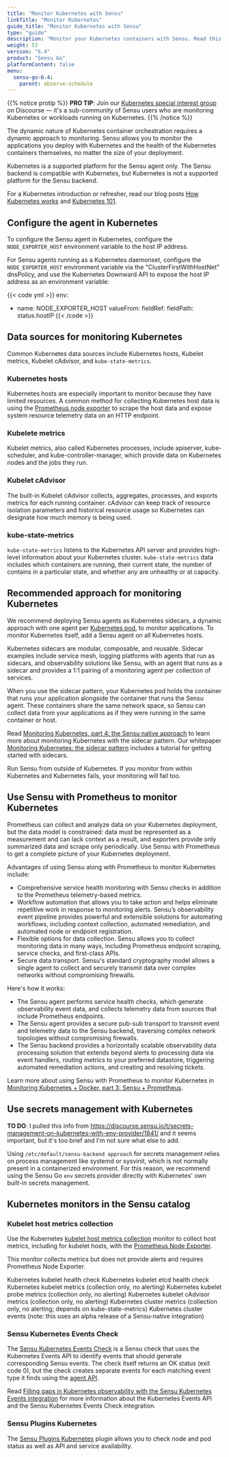 ```yaml
---
title: "Monitor Kubernetes with Sensu"
linkTitle: "Monitor Kubernetes"
guide_title: "Monitor Kubernetes with Sensu"
type: "guide"
description: "Monitor your Kubernetes containers with Sensu. Read this guide to learn how."
weight: 53
version: "6.4"
product: "Sensu Go"
platformContent: false
menu:
  sensu-go-6.4:
    parent: observe-schedule
---
```


{{% notice protip %}}
**PRO TIP**: Join our [Kubernetes special interest group](https://discourse.sensu.io/c/sensu-go/sig-kubernetes/33) on Discourse &mdash; it's a sub-community of Sensu users who are monitoring Kubernetes or workloads running on Kubernetes.
{{% /notice %}}

The dynamic nature of Kubernetes container orchestration requires a dynamic approach to monitoring.
Sensu allows you to monitor the applications you deploy with Kubernetes and the health of the Kubernetes containers themselves, no matter the size of your deployment.

Kubernetes is a supported platform for the Sensu agent only.
The Sensu backend is compatible with Kubernetes, but Kubernetes is not a supported platform for the Sensu backend.

For a Kubernetes introduction or refresher, read our blog posts [How Kubernetes works](https://sensu.io/blog/how-kubernetes-works) and [Kubernetes 101](https://sensu.io/blog/kubernetes-101).

## Configure the agent in Kubernetes

To configure the Sensu agent in Kubernetes, configure the `NODE_EXPORTER_HOST` environment variable to the host IP address.

For Sensu agents running as a Kubernetes daemonset, configure the `NODE_EXPORTER_HOST` environment variable via the "ClusterFirstWithHostNet" dnsPolicy, and use the Kubernetes Downward API to expose the host IP address as an environment variable:

{{< code yml >}}
env:
- name: NODE_EXPORTER_HOST
  valueFrom:
    fieldRef:
      fieldPath: status.hostIP
{{< /code >}}

## Data sources for monitoring Kubernetes

Common Kubernetes data sources include Kubernetes hosts, Kubelet metrics, Kubelet cAdvisor, and `kube-state-metrics`.

### Kubernetes hosts

Kubernetes hosts are especially important to monitor because they have limited resources.
A common method for collecting Kubernetes host data is using the [Prometheus node exporter][1] to scrape the host data and expose system resource telemetry data on an HTTP endpoint.

### Kubelete metrics

Kubelet metrics, also called Kubernetes processes, include apiserver, kube-scheduler, and kube-controller-manager, which provide data on Kubernetes nodes and the jobs they run.

### Kubelet cAdvisor

The built-in Kubelet cAdvisor collects, aggregates, processes, and exports metrics for each running container.
cAdvisor can keep track of resource isolation parameters and historical resource usage so Kubernetes can designate how much memory is being used.

### kube-state-metrics

`kube-state-metrics` listens to the Kubernetes API server and provides high-level information about your Kubernetes cluster.
`kube-state-metrics` data includes which containers are running, their current state, the number of contains in a particular state, and whether any are unhealthy or at capacity.

## Recommended approach for monitoring Kubernetes

We recommend deploying Sensu agents as Kubernetes sidecars, a dynamic approach with one agent per [Kubernetes pod][2], to monitor applications.
To monitor Kubernetes itself, add a Sensu agent on all Kubernetes hosts.

Kubernetes sidecars are modular, composable, and reusable.
Sidecar examples include service mesh, logging platforms with agents that run as sidecars, and observability solutions like Sensu, with an agent that runs as a sidecar and provides a 1:1 pairing of a monitoring agent per collection of services.

When you use the sidecar pattern, your Kubernetes pod holds the container that runs your application alongside the container that runs the Sensu agent.
These containers share the same network space, so Sensu can collect data from your applications as if they were running in the same container or host.

Read [Monitoring Kubernetes, part 4: the Sensu native approach][3] to learn more about monitoring Kubernetes with the sidecar pattern.
Our whitepaper [Monitoring Kubernetes: the sidecar pattern][4] includes a tutorial for getting started with sidecars.

Run Sensu from outside of Kubernetes.
If you monitor from within Kubernetes and Kubernetes fails, your monitoring will fail too.

## Use Sensu with Prometheus to monitor Kubernetes

Prometheus can collect and analyze data on your Kubernetes deployment, but the data model is constrained: data must be represented as a measurement and can lack context as a result, and exporters provide only summarized data and scrape only periodically.
Use Sensu with Prometheus to get a complete picture of your Kubernetes deployment.

Advantages of using Sensu along with Prometheus to monitor Kubernetes include:

- Comprehensive service health monitoring with Sensu checks in addition to the Prometheus telemetry-based metrics.
- Workflow automation that allows you to take action and helps eliminate repetitive work in response to monitoring alerts.
Sensu’s observability event pipeline provides powerful and extensible solutions for automating workflows, including context collection, automated remediation, and automated node or endpoint registration.
- Flexible options for data collection.
Sensu allows you to collect monitoring data in many ways, including Prometheus endpoint scraping, service checks, and first-class APIs.
- Secure data transport.
Sensu's standard cryptography model allows a single agent to collect and securely transmit data over complex networks without compromising firewalls.

Here's how it works:

- The Sensu agent performs service health checks, which generate observability event data, and collects telemetry data from sources that include Prometheus endpoints.
- The Sensu agent provides a secure pub-sub transport to transmit event and telemetry data to the Sensu backend, traversing complex network topologies without compromising firewalls.
- The Sensu backend provides a horizontally scalable observability data processing solution that extends beyond alerts to processing data via event handlers, routing metrics to your preferred datastore, triggering automated remediation actions, and creating and resolving tickets.

Learn more about using Sensu with Prometheus to monitor Kubernetes in [Monitoring Kubernetes + Docker, part 3: Sensu + Prometheus][5].

## Use secrets management with Kubernetes

**TO DO**: I pulled this info from https://discourse.sensu.io/t/secrets-management-on-kubernetes-with-env-provider/1841/ and it seems important, but it's too brief and I'm not sure what else to add.

Using `/etc/default/sensu-backend approach` for secrets management relies on process management like systemd or sysvinit, which is not normally present in a containerized environment.
For this reason, we recommend using the Sensu Go `env` secrets provider directly with Kubernetes' own built-in secrets management.

## Kubernetes monitors in the Sensu catalog

### Kubelet host metrics collection

Use the Kubernetes [kubelet host metrics collection][10] monitor to collect host metrics, including for kubelet hosts, with the [Prometheus Node Exporter][11].

This monitor collects metrics but does not provide alerts and requires Prometheus Node Exporter.

Kubernetes kubelet health check
Kubernetes kubelet etcd health check
Kubernetes kubelet metrics (collection only, no alerting)
Kubernetes kubelet probe metrics (collection only, no alerting)
Kubernetes kubelet cAdvisor metrics (collection only, no alerting)
Kubernetes cluster metrics (collection only, no alerting; depends on kube-state-metrics)
Kubernetes cluster events (note: this uses an alpha release of a Sensu-native integration)

### Sensu Kubernetes Events Check

The [Sensu Kubernetes Events Check][6] is a Sensu check that uses the Kubernetes Events API to identify events that should generate corresponding Sensu events.
The check itself returns an OK status (exit code 0), but the check creates separate events for each matching event type it finds using the [agent API][7].

Read [Filling gaps in Kubernetes observability with the Sensu Kubernetes Events integration][8] for more information about the Kubernetes Events API and the Sensu Kubernetes Events Check integration.

### Sensu Plugins Kubernetes

The [Sensu Plugins Kubernetes][9] plugin allows you to check node and pod status as well as API and service availability.


[1]: https://github.com/prometheus/node_exporter
[2]: https://kubernetes.io/docs/concepts/workloads/pods/
[3]: https://sensu.io/blog/monitoring-kubernetes-part-4-the-sensu-native-approach
[4]: https://sensu.io/resources/whitepaper/whitepaper-monitoring-kubernetes-the-sidecar-pattern
[5]: https://sensu.io/blog/monitoring-kubernetes-docker-part-3-sensu-prometheus
[6]: https://bonsai.sensu.io/assets/sensu/sensu-kubernetes-events
[7]: ../agent/#create-observability-events-using-the-agent-api
[8]: https://sensu.io/blog/filling-gaps-in-kubernetes-observability-with-the-sensu-kubernetes-events-integration
[9]: https://bonsai.sensu.io/assets/sensu-plugins/sensu-plugins-kubernetes
[10]: https://github.com/sensu/catalog/blob/main/monitors/node_exporter/node_exporter.yaml
[11]: https://prometheus.io/docs/guides/node-exporter/
